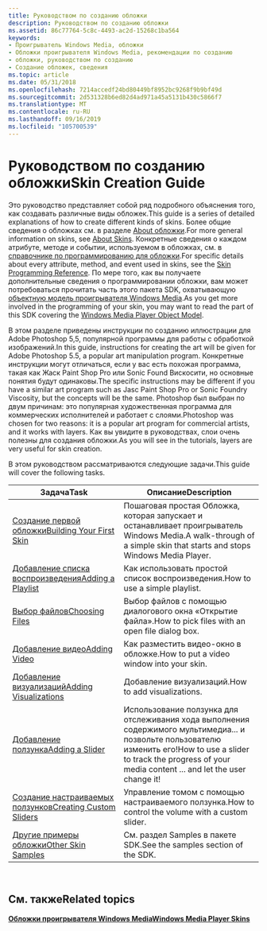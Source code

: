 ```yaml
---
title: Руководством по созданию обложки
description: Руководством по созданию обложки
ms.assetid: 86c77764-5c8c-4493-ac2d-15268c1ba564
keywords:
- Проигрыватель Windows Media, обложки
- Обложки проигрывателя Windows Media, рекомендации по созданию
- обложки, руководством по созданию
- Создание обложек, сведения
ms.topic: article
ms.date: 05/31/2018
ms.openlocfilehash: 7214accedf24bd80449bf8952bc9268f9b9bf49d
ms.sourcegitcommit: 2d531328b6ed82d4ad971a45a5131b430c5866f7
ms.translationtype: MT
ms.contentlocale: ru-RU
ms.lasthandoff: 09/16/2019
ms.locfileid: "105700539"
---
```

# <a name="skin-creation-guide"></a><span data-ttu-id="b7e63-107">Руководством по созданию обложки</span><span class="sxs-lookup"><span data-stu-id="b7e63-107">Skin Creation Guide</span></span>

<span data-ttu-id="b7e63-108">Это руководство представляет собой ряд подробного объяснения того, как создавать различные виды обложек.</span><span class="sxs-lookup"><span data-stu-id="b7e63-108">This guide is a series of detailed explanations of how to create different kinds of skins.</span></span> <span data-ttu-id="b7e63-109">Более общие сведения о обложках см. в разделе [About обложки](about-skins.md).</span><span class="sxs-lookup"><span data-stu-id="b7e63-109">For more general information on skins, see [About Skins](about-skins.md).</span></span> <span data-ttu-id="b7e63-110">Конкретные сведения о каждом атрибуте, методе и событии, используемом в обложках, см. в [справочнике по программированию для обложки](skin-programming-reference.md).</span><span class="sxs-lookup"><span data-stu-id="b7e63-110">For specific details about every attribute, method, and event used in skins, see the [Skin Programming Reference](skin-programming-reference.md).</span></span> <span data-ttu-id="b7e63-111">По мере того, как вы получаете дополнительные сведения о программировании обложки, вам может потребоваться прочитать часть этого пакета SDK, охватывающую [объектную модель проигрывателя Windows Media](windows-media-player-object-model.md).</span><span class="sxs-lookup"><span data-stu-id="b7e63-111">As you get more involved in the programming of your skin, you may want to read the part of this SDK covering the [Windows Media Player Object Model](windows-media-player-object-model.md).</span></span>

<span data-ttu-id="b7e63-112">В этом разделе приведены инструкции по созданию иллюстрации для Adobe Photoshop 5,5, популярной программы для работы с обработкой изображений.</span><span class="sxs-lookup"><span data-stu-id="b7e63-112">In this guide, instructions for creating the art will be given for Adobe Photoshop 5.5, a popular art manipulation program.</span></span> <span data-ttu-id="b7e63-113">Конкретные инструкции могут отличаться, если у вас есть похожая программа, такая как Жаск Paint Shop Pro или Sonic Found Вискосити, но основные понятия будут одинаковы.</span><span class="sxs-lookup"><span data-stu-id="b7e63-113">The specific instructions may be different if you have a similar art program such as Jasc Paint Shop Pro or Sonic Foundry Viscosity, but the concepts will be the same.</span></span> <span data-ttu-id="b7e63-114">Photoshop был выбран по двум причинам: это популярная художественная программа для коммерческих исполнителей и работает с слоями.</span><span class="sxs-lookup"><span data-stu-id="b7e63-114">Photoshop was chosen for two reasons: it is a popular art program for commercial artists, and it works with layers.</span></span> <span data-ttu-id="b7e63-115">Как вы увидите в руководствах, слои очень полезны для создания обложки.</span><span class="sxs-lookup"><span data-stu-id="b7e63-115">As you will see in the tutorials, layers are very useful for skin creation.</span></span>

<span data-ttu-id="b7e63-116">В этом руководством рассматриваются следующие задачи.</span><span class="sxs-lookup"><span data-stu-id="b7e63-116">This guide will cover the following tasks.</span></span>



| <span data-ttu-id="b7e63-117">Задача</span><span class="sxs-lookup"><span data-stu-id="b7e63-117">Task</span></span>                                                     | <span data-ttu-id="b7e63-118">Описание</span><span class="sxs-lookup"><span data-stu-id="b7e63-118">Description</span></span>                                                                                     |
|----------------------------------------------------------|-------------------------------------------------------------------------------------------------|
| [<span data-ttu-id="b7e63-119">Создание первой обложки</span><span class="sxs-lookup"><span data-stu-id="b7e63-119">Building Your First Skin</span></span>](building-your-first-skin.md) | <span data-ttu-id="b7e63-120">Пошаговая простая Обложка, которая запускает и останавливает проигрыватель Windows Media.</span><span class="sxs-lookup"><span data-stu-id="b7e63-120">A walk-through of a simple skin that starts and stops Windows Media Player.</span></span>                     |
| [<span data-ttu-id="b7e63-121">Добавление списка воспроизведения</span><span class="sxs-lookup"><span data-stu-id="b7e63-121">Adding a Playlist</span></span>](adding-a-playlist.md)               | <span data-ttu-id="b7e63-122">Как использовать простой список воспроизведения.</span><span class="sxs-lookup"><span data-stu-id="b7e63-122">How to use a simple playlist.</span></span>                                                                   |
| [<span data-ttu-id="b7e63-123">Выбор файлов</span><span class="sxs-lookup"><span data-stu-id="b7e63-123">Choosing Files</span></span>](choosing-files.md)                     | <span data-ttu-id="b7e63-124">Выбор файлов с помощью диалогового окна «Открытие файла».</span><span class="sxs-lookup"><span data-stu-id="b7e63-124">How to pick files with an open file dialog box.</span></span>                                                 |
| [<span data-ttu-id="b7e63-125">Добавление видео</span><span class="sxs-lookup"><span data-stu-id="b7e63-125">Adding Video</span></span>](adding-video.md)                         | <span data-ttu-id="b7e63-126">Как разместить видео-окно в обложке.</span><span class="sxs-lookup"><span data-stu-id="b7e63-126">How to put a video window into your skin.</span></span>                                                       |
| [<span data-ttu-id="b7e63-127">Добавление визуализаций</span><span class="sxs-lookup"><span data-stu-id="b7e63-127">Adding Visualizations</span></span>](adding-visualizations.md)       | <span data-ttu-id="b7e63-128">Добавление визуализаций.</span><span class="sxs-lookup"><span data-stu-id="b7e63-128">How to add visualizations.</span></span>                                                                      |
| [<span data-ttu-id="b7e63-129">Добавление ползунка</span><span class="sxs-lookup"><span data-stu-id="b7e63-129">Adding a Slider</span></span>](adding-a-slider.md)                   | <span data-ttu-id="b7e63-130">Использование ползунка для отслеживания хода выполнения содержимого мультимедиа... и позвольте пользователю изменить его!</span><span class="sxs-lookup"><span data-stu-id="b7e63-130">How to use a slider to track the progress of your media content ... and let the user change it!</span></span> |
| [<span data-ttu-id="b7e63-131">Создание настраиваемых ползунков</span><span class="sxs-lookup"><span data-stu-id="b7e63-131">Creating Custom Sliders</span></span>](creating-custom-sliders.md)   | <span data-ttu-id="b7e63-132">Управление томом с помощью настраиваемого ползунка.</span><span class="sxs-lookup"><span data-stu-id="b7e63-132">How to control the volume with a custom slider.</span></span>                                                 |
| [<span data-ttu-id="b7e63-133">Другие примеры обложки</span><span class="sxs-lookup"><span data-stu-id="b7e63-133">Other Skin Samples</span></span>](other-skin-samples.md)             | <span data-ttu-id="b7e63-134">См. раздел Samples в пакете SDK.</span><span class="sxs-lookup"><span data-stu-id="b7e63-134">See the samples section of the SDK.</span></span>                                                             |



 

## <a name="related-topics"></a><span data-ttu-id="b7e63-135">См. также</span><span class="sxs-lookup"><span data-stu-id="b7e63-135">Related topics</span></span>

<dl> <dt>

[<span data-ttu-id="b7e63-136">**Обложки проигрывателя Windows Media**</span><span class="sxs-lookup"><span data-stu-id="b7e63-136">**Windows Media Player Skins**</span></span>](windows-media-player-skins.md)
</dt> </dl>

 

 




